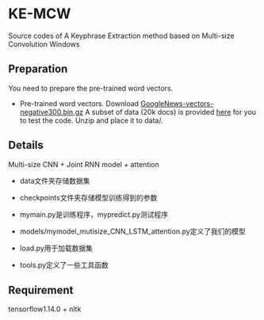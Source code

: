 # KE-MCW
Source codes of A Keyphrase Extraction method based on Multi-size Convolution Windows

## Preparation
You need to prepare  the pre-trained word vectors.
* Pre-trained word vectors. Download [GoogleNews-vectors-negative300.bin.gz](https://code.google.com/archive/p/word2vec/)
A subset of data (20k docs) is provided [here](https://drive.google.com/open?id=1Jh8Suuk6sTKuK-mbpvU5KfiQKi9zAGar) for you to test the code. Unzip and place it to data/.


## Details
Multi-size CNN + Joint RNN model + attention

* data文件夹存储数据集

* checkpoints文件夹存储模型训练得到的参数

* mymain.py是训练程序，mypredict.py测试程序

* models/mymodel_mutisize_CNN_LSTM_attention.py定义了我们的模型

* load.py用于加载数据集

* tools.py定义了一些工具函数

## Requirement
tensorflow1.14.0 + nltk

